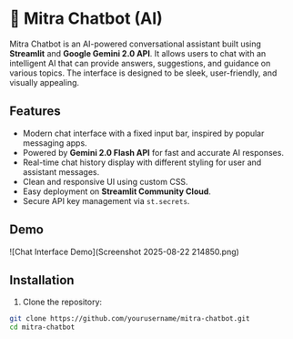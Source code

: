 # 🤖 Mitra Chatbot (AI)

Mitra Chatbot is an AI-powered conversational assistant built using **Streamlit** and **Google Gemini 2.0 API**. It allows users to chat with an intelligent AI that can provide answers, suggestions, and guidance on various topics. The interface is designed to be sleek, user-friendly, and visually appealing.

## Features

- Modern chat interface with a fixed input bar, inspired by popular messaging apps.
- Powered by **Gemini 2.0 Flash API** for fast and accurate AI responses.
- Real-time chat history display with different styling for user and assistant messages.
- Clean and responsive UI using custom CSS.
- Easy deployment on **Streamlit Community Cloud**.
- Secure API key management via `st.secrets`.

## Demo

![Chat Interface Demo](Screenshot 2025-08-22 214850.png)

## Installation

1. Clone the repository:

```bash
git clone https://github.com/yourusername/mitra-chatbot.git
cd mitra-chatbot
